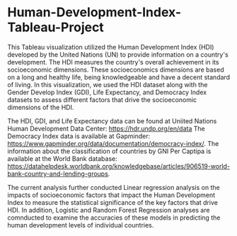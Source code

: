 # Human-Development-Index-Tableau-Project
This Tableau visualization utilized the Human Development Index (HDI) developed by the United Nations (UN) to provide information on a country's development. The HDI  measures the country's overall achievement in its socioeconomic dimensions. These socioeconomics dimensions are based on a long and healthy life, being knowledgeable and have a decent standard of living. In this visualization, we used the HDI dataset along with the Gender Develop Index (GDI), Life Expectancy, and Democracy Index datasets to assess different factors that drive the socioeconomic dimensions of the HDI. 

The HDI, GDI, and Life Expectancy data can be found at Uniited Nations Human Development Data Center: https://hdr.undp.org/en/data The Democracy Index data is available at Gapminder: https://www.gapminder.org/data/documentation/democracy-index/. The information about the classification of countries by GNI Per Captipa is available at the World Bank database: https://datahelpdesk.worldbank.org/knowledgebase/articles/906519-world-bank-country-and-lending-groups. 

The current analysis further conducted Linear regression analysis on the impacts of socioeconomic factors that impact the Human Development Index to measure the statistical significance of the key factors that drive HDI. In addition, Logistic and Random Forest Regression analyses are comnducted to examine the accuracies of these models in predicting the human development levels of individual countries. 
